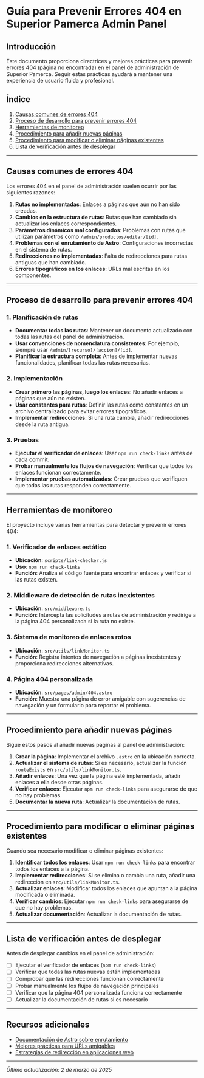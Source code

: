 # Guía para Prevenir Errores 404 en Superior Pamerca Admin Panel

## Introducción

Este documento proporciona directrices y mejores prácticas para prevenir errores 404 (página no encontrada) en el panel de administración de Superior Pamerca. Seguir estas prácticas ayudará a mantener una experiencia de usuario fluida y profesional.

## Índice

1. [Causas comunes de errores 404](#causas-comunes-de-errores-404)
2. [Proceso de desarrollo para prevenir errores 404](#proceso-de-desarrollo-para-prevenir-errores-404)
3. [Herramientas de monitoreo](#herramientas-de-monitoreo)
4. [Procedimiento para añadir nuevas páginas](#procedimiento-para-añadir-nuevas-páginas)
5. [Procedimiento para modificar o eliminar páginas existentes](#procedimiento-para-modificar-o-eliminar-páginas-existentes)
6. [Lista de verificación antes de desplegar](#lista-de-verificación-antes-de-desplegar)

---

## Causas comunes de errores 404

Los errores 404 en el panel de administración suelen ocurrir por las siguientes razones:

1. **Rutas no implementadas**: Enlaces a páginas que aún no han sido creadas.
2. **Cambios en la estructura de rutas**: Rutas que han cambiado sin actualizar los enlaces correspondientes.
3. **Parámetros dinámicos mal configurados**: Problemas con rutas que utilizan parámetros como `/admin/productos/editar/[id]`.
4. **Problemas con el enrutamiento de Astro**: Configuraciones incorrectas en el sistema de rutas.
5. **Redirecciones no implementadas**: Falta de redirecciones para rutas antiguas que han cambiado.
6. **Errores tipográficos en los enlaces**: URLs mal escritas en los componentes.

---

## Proceso de desarrollo para prevenir errores 404

### 1. Planificación de rutas

- **Documentar todas las rutas**: Mantener un documento actualizado con todas las rutas del panel de administración.
- **Usar convenciones de nomenclatura consistentes**: Por ejemplo, siempre usar `/admin/[recurso]/[accion]/[id]`.
- **Planificar la estructura completa**: Antes de implementar nuevas funcionalidades, planificar todas las rutas necesarias.

### 2. Implementación

- **Crear primero las páginas, luego los enlaces**: No añadir enlaces a páginas que aún no existen.
- **Usar constantes para rutas**: Definir las rutas como constantes en un archivo centralizado para evitar errores tipográficos.
- **Implementar redirecciones**: Si una ruta cambia, añadir redirecciones desde la ruta antigua.

### 3. Pruebas

- **Ejecutar el verificador de enlaces**: Usar `npm run check-links` antes de cada commit.
- **Probar manualmente los flujos de navegación**: Verificar que todos los enlaces funcionan correctamente.
- **Implementar pruebas automatizadas**: Crear pruebas que verifiquen que todas las rutas responden correctamente.

---

## Herramientas de monitoreo

El proyecto incluye varias herramientas para detectar y prevenir errores 404:

### 1. Verificador de enlaces estático

- **Ubicación**: `scripts/link-checker.js`
- **Uso**: `npm run check-links`
- **Función**: Analiza el código fuente para encontrar enlaces y verificar si las rutas existen.

### 2. Middleware de detección de rutas inexistentes

- **Ubicación**: `src/middleware.ts`
- **Función**: Intercepta las solicitudes a rutas de administración y redirige a la página 404 personalizada si la ruta no existe.

### 3. Sistema de monitoreo de enlaces rotos

- **Ubicación**: `src/utils/linkMonitor.ts`
- **Función**: Registra intentos de navegación a páginas inexistentes y proporciona redirecciones alternativas.

### 4. Página 404 personalizada

- **Ubicación**: `src/pages/admin/404.astro`
- **Función**: Muestra una página de error amigable con sugerencias de navegación y un formulario para reportar el problema.

---

## Procedimiento para añadir nuevas páginas

Sigue estos pasos al añadir nuevas páginas al panel de administración:

1. **Crear la página**: Implementar el archivo `.astro` en la ubicación correcta.
2. **Actualizar el sistema de rutas**: Si es necesario, actualizar la función `routeExists` en `src/utils/linkMonitor.ts`.
3. **Añadir enlaces**: Una vez que la página esté implementada, añadir enlaces a ella desde otras páginas.
4. **Verificar enlaces**: Ejecutar `npm run check-links` para asegurarse de que no hay problemas.
5. **Documentar la nueva ruta**: Actualizar la documentación de rutas.

---

## Procedimiento para modificar o eliminar páginas existentes

Cuando sea necesario modificar o eliminar páginas existentes:

1. **Identificar todos los enlaces**: Usar `npm run check-links` para encontrar todos los enlaces a la página.
2. **Implementar redirecciones**: Si se elimina o cambia una ruta, añadir una redirección en `src/utils/linkMonitor.ts`.
3. **Actualizar enlaces**: Modificar todos los enlaces que apuntan a la página modificada o eliminada.
4. **Verificar cambios**: Ejecutar `npm run check-links` para asegurarse de que no hay problemas.
5. **Actualizar documentación**: Actualizar la documentación de rutas.

---

## Lista de verificación antes de desplegar

Antes de desplegar cambios en el panel de administración:

- [ ] Ejecutar el verificador de enlaces (`npm run check-links`)
- [ ] Verificar que todas las rutas nuevas están implementadas
- [ ] Comprobar que las redirecciones funcionan correctamente
- [ ] Probar manualmente los flujos de navegación principales
- [ ] Verificar que la página 404 personalizada funciona correctamente
- [ ] Actualizar la documentación de rutas si es necesario

---

## Recursos adicionales

- [Documentación de Astro sobre enrutamiento](https://docs.astro.build/en/core-concepts/routing/)
- [Mejores prácticas para URLs amigables](https://developer.mozilla.org/en-US/docs/Learn/Common_questions/Web_mechanics/What_is_a_URL)
- [Estrategias de redirección en aplicaciones web](https://developer.mozilla.org/en-US/docs/Web/HTTP/Redirections)

---

*Última actualización: 2 de marzo de 2025*
